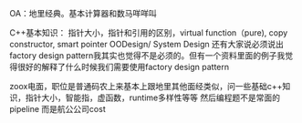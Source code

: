 
OA：地里经典。基本计算器和数马咩咩叫

C++基本知识：
指针大小，指针和引用的区别，virtual function（pure), copy constructor, smart pointer
OODesign/ System Design 
还有大家说必须说出factory design pattern我其实也觉得不是必须的。但有一个资料里面的例子我觉得很好的解释了什么时候我们需要使用factory design pattern


zoox电面，职位是普通码农上来基本上跟地里其他面经类似，问一些基础c++知识，指针大小，智能指，虚函数，runtime多样性等等
然后编程题不是常面的pipeline 而是航公公司cost
